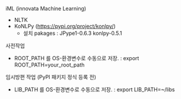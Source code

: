 iML (innovata Machine Learning)


- NLTK
- KoNLPy (https://pypi.org/project/konlpy/)
   - 설치 pakages : JPype1-0.6.3 konlpy-0.5.1


사전작업
- ROOT_PATH 를 OS-환경변수로 수동으로 저장.
: export ROOT_PATH=your_root_path

임시방편 작업 (PyPI 패키지 정식 등록 전)
- LIB_PATH 를 OS-환경변수로 수동으로 저장.
: export LIB_PATH=~/libs
